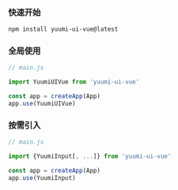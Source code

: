 ### 快速开始

```bash
npm install yuumi-ui-vue@latest
```

### 全局使用

```js
// main.js

import YuumiUIVue from 'yuumi-ui-vue'

const app = createApp(App)
app.use(YuumiUIVue)

```

### 按需引入

```js
// main.js

import {YuumiInput[, ...]} from 'yuumi-ui-vue'

const app = createApp(App)
app.use(YuumiInput)

```